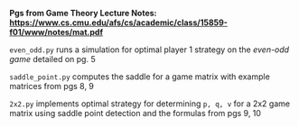 **Pgs from Game Theory Lecture Notes: https://www.cs.cmu.edu/afs/cs/academic/class/15859-f01/www/notes/mat.pdf**

`even_odd.py` runs a simulation for optimal player 1 strategy on the _even-odd game_ detailed on pg. 5

`saddle_point.py` computes the saddle for a game matrix with example matrices from pgs 8, 9

`2x2.py` implements optimal strategy for determining `p, q, v` for a 2x2 game matrix using saddle point detection and the formulas from pgs 9, 10
